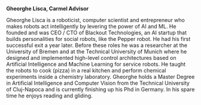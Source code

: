 **Gheorghe Lisca, Carmel Advisor**

Gheorghe Lisca is a roboticist, computer scientist and entrepreneur who makes robots act intelligently by levering the power of AI and ML. He founded and was CEO / CTO of Blackout Technologies, an AI startup that builds personalities for social robots, like the Pepper robot. He had his first successful exit a year later. Before these roles he was a researcher at the University of Bremen and at the Technical University of Munich where he designed and implemented high-level control architectures based on Artificial Intelligence and Machine Learning for service robots. He taught the robots to cook (pizza) in a real kitchen and perform chemical experiments inside a chemistry laboratory. Gheorghe holds a Master Degree in Artificial Intelligence and Computer Vision from the Technical University of Cluj-Napoca and is currently finishing up his Phd in Germany. In his spare time he enjoys reading and gliding.
